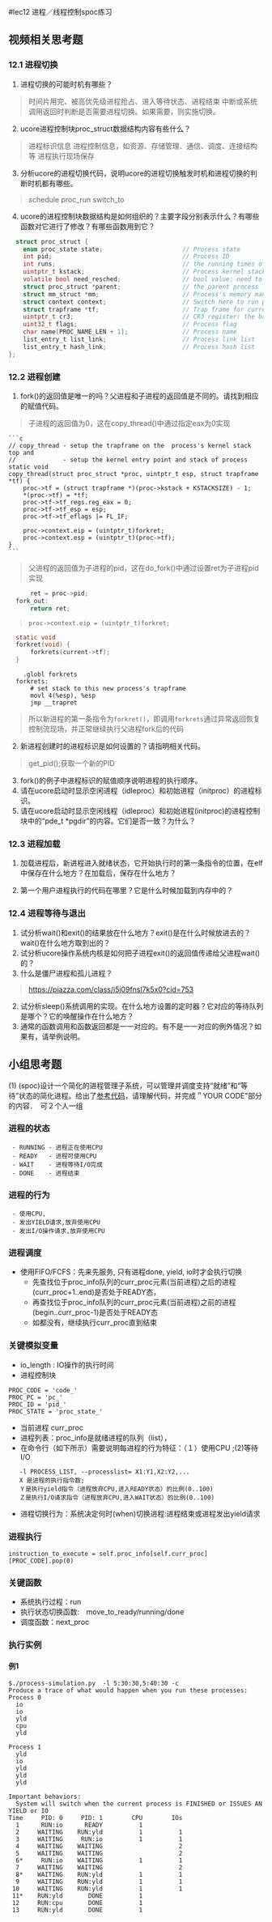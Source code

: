 #lec12 进程／线程控制spoc练习

## 视频相关思考题
### 12.1 进程切换

1. 进程切换的可能时机有哪些？
  > 时间片用完、被高优先级进程抢占、进入等待状态、进程结束
  > 中断或系统调用返回时判断是否需要进程切换。如果需要，则实施切换。

2. ucore进程控制块proc_struct数据结构内容有些什么？
  > 进程标识信息
  > 进程控制信息，如资源、存储管理、通信、调度、连接结构等
  > 进程执行现场保存

3. 分析ucore的进程切换代码，说明ucore的进程切换触发时机和进程切换的判断时机都有哪些。
  > schedule
  > proc_run
  > switch_to

4. ucore的进程控制块数据结构是如何组织的？主要字段分别表示什么？有哪些函数对它进行了修改？有哪些函数用到它？
  ```c
    struct proc_struct {
      enum proc_state state;                      // Process state
      int pid;                                    // Process ID
      int runs;                                   // the running times of Proces
      uintptr_t kstack;                           // Process kernel stack
      volatile bool need_resched;                 // bool value: need to be rescheduled to release CPU?
      struct proc_struct *parent;                 // the parent process
      struct mm_struct *mm;                       // Process's memory management field
      struct context context;                     // Switch here to run process
      struct trapframe *tf;                       // Trap frame for current interrupt
      uintptr_t cr3;                              // CR3 register: the base addr of Page Directroy Table(PDT)
      uint32_t flags;                             // Process flag
      char name[PROC_NAME_LEN + 1];               // Process name
      list_entry_t list_link;                     // Process link list 
      list_entry_t hash_link;                     // Process hash list
  };
  ```

### 12.2 进程创建

1. fork()的返回值是唯一的吗？父进程和子进程的返回值是不同的。请找到相应的赋值代码。
  > 子进程的返回值为0，这在copy_thread()中通过指定eax为0实现
  
    ```c
    // copy_thread - setup the trapframe on the  process's kernel stack top and
    //             - setup the kernel entry point and stack of process
    static void
    copy_thread(struct proc_struct *proc, uintptr_t esp, struct trapframe *tf) {
        proc->tf = (struct trapframe *)(proc->kstack + KSTACKSIZE) - 1;
        *(proc->tf) = *tf;
        proc->tf->tf_regs.reg_eax = 0;
        proc->tf->tf_esp = esp;
        proc->tf->tf_eflags |= FL_IF;

        proc->context.eip = (uintptr_t)forkret;
        proc->context.esp = (uintptr_t)(proc->tf);
    }
    ```

  > 父进程的返回值为子进程的pid，这在do_fork()中通过设置ret为子进程pid实现

  ```c
        ret = proc->pid;
    fork_out:
        return ret;
  ```

  > `proc->context.eip = (uintptr_t)forkret;`
  ```c
    static void
    forkret(void) {
        forkrets(current->tf);
    }
  ```
  ```x86asm
      .globl forkrets
    forkrets:
        # set stack to this new process's trapframe
        movl 4(%esp), %esp
        jmp __trapret
  ```

  > 所以新进程的第一条指令为`forkret()`，即调用`forkrets`通过异常返回恢复控制流现场，并正常继续执行父进程fork后的代码

2. 新进程创建时的进程标识是如何设置的？请指明相关代码。
  > get_pid();获取一个新的PID

3. fork()的例子中进程标识的赋值顺序说明进程的执行顺序。
4. 请在ucore启动时显示空闲进程（idleproc）和初始进程（initproc）的进程标识。
5. 请在ucore启动时显示空闲线程（idleproc）和初始进程(initproc)的进程控制块中的“pde_t *pgdir”的内容。它们是否一致？为什么？

### 12.3 进程加载

1. 加载进程后，新进程进入就绪状态，它开始执行时的第一条指令的位置，在elf中保存在什么地方？在加载后，保存在什么地方？
  

2. 第一个用户进程执行的代码在哪里？它是什么时候加载到内存中的？

### 12.4 进程等待与退出

1. 试分析wait()和exit()的结果放在什么地方？exit()是在什么时候放进去的？wait()在什么地方取到出的？
2. 试分析ucore操作系统内核是如何把子进程exit()的返回值传递给父进程wait()的？
3. 什么是僵尸进程和孤儿进程？

 > https://piazza.com/class/i5j09fnsl7k5x0?cid=753

2. 试分析sleep()系统调用的实现。在什么地方设置的定时器？它对应的等待队列是哪个？它的唤醒操作在什么地方？
3. 通常的函数调用和函数返回都是一一对应的。有不是一一对应的例外情况？如果有，请举例说明。

## 小组思考题

(1) (spoc)设计一个简化的进程管理子系统，可以管理并调度支持“就绪”和“等待”状态的简化进程。给出了[参考代码](https://github.com/chyyuu/ucore_lab/blob/master/related_info/lab5/process-cpuio-homework.py)，请理解代码，并完成＂YOUR CODE"部分的内容．　可２个人一组

### 进程的状态 
```
 - RUNNING - 进程正在使用CPU
 - READY   - 进程可使用CPU
 - WAIT    - 进程等待I/O完成
 - DONE    - 进程结束
```

### 进程的行为
```
 - 使用CPU, 
 - 发出YIELD请求,放弃使用CPU
 - 发出I/O操作请求,放弃使用CPU
```

### 进程调度
 - 使用FIFO/FCFS：先来先服务, 只有进程done, yield, io时才会执行切换
   - 先查找位于proc_info队列的curr_proc元素(当前进程)之后的进程(curr_proc+1..end)是否处于READY态，
   - 再查找位于proc_info队列的curr_proc元素(当前进程)之前的进程(begin..curr_proc-1)是否处于READY态
   - 如都没有，继续执行curr_proc直到结束

### 关键模拟变量
 - io_length : IO操作的执行时间
 - 进程控制块
```
PROC_CODE = 'code_'
PROC_PC = 'pc_'
PROC_ID = 'pid_'
PROC_STATE = 'proc_state_'
```
 - 当前进程 curr_proc 
 - 进程列表：proc_info是就绪进程的队列（list），
 - 在命令行（如下所示）需要说明每进程的行为特征：（１）使用CPU ;(2)等待I/O
```
   -l PROCESS_LIST, --processlist= X1:Y1,X2:Y2,...
   X 是进程的执行指令数; 
   Ｙ是执行yield指令（进程放弃CPU,进入READY状态）的比例(0..100) 
   Ｚ是执行I/O请求指令（进程放弃CPU,进入WAIT状态）的比例(0..100)
```
 - 进程切换行为：系统决定何时(when)切换进程:进程结束或进程发出yield请求

### 进程执行
```
instruction_to_execute = self.proc_info[self.curr_proc][PROC_CODE].pop(0)
```

### 关键函数
 - 系统执行过程：run
 - 执行状态切换函数:　move_to_ready/running/done　
 - 调度函数：next_proc

### 执行实例
   
#### 例1
```
$./process-simulation.py  -l 5:30:30,5:40:30 -c
Produce a trace of what would happen when you run these processes:
Process 0
  io
  io
  yld
  cpu
  yld

Process 1
  yld
  io
  yld
  yld
  yld

Important behaviors:
  System will switch when the current process is FINISHED or ISSUES AN YIELD or IO
Time     PID: 0     PID: 1        CPU        IOs 
  1      RUN:io      READY          1            
  2     WAITING    RUN:yld          1          1 
  3     WAITING     RUN:io          1          1 
  4     WAITING    WAITING                     2 
  5     WAITING    WAITING                     2 
  6*     RUN:io    WAITING          1          1 
  7     WAITING    WAITING                     2 
  8*    WAITING    RUN:yld          1          1 
  9     WAITING    RUN:yld          1          1 
 10     WAITING    RUN:yld          1          1 
 11*    RUN:yld       DONE          1            
 12     RUN:cpu       DONE          1            
 13     RUN:yld       DONE          1            
```